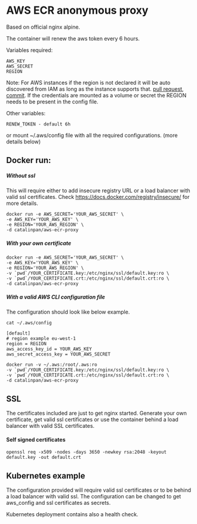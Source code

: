 # AWS ECR anonymous proxy

Based on official nginx alpine.

The container will renew the aws token every 6 hours.

Variables required:
```
AWS_KEY
AWS_SECRET
REGION
```
Note: For AWS instances if the region is not declared it will be auto discovered from IAM as long as the instance supports that. [pull request](https://github.com/catalinpan/aws-ecr-proxy/pull/1/commits/899ef1a80a7fa141f66e500a76f6ed86f8d19f4e), [commit](https://github.com/catalinpan/aws-ecr-proxy/commit/d8a709bf043cfd14b88defae738833e93c946f4b). If the credentials are mounted as a volume or secret the REGION needs to be present in the config file.

Other variables:
```
RENEW_TOKEN - default 6h
```
or mount ~/.aws/config file with all the required configurations. (more details below)
## Docker run:
##### Without ssl
This will require either to add insecure registry URL or a load balancer with valid ssl certificates.
Check https://docs.docker.com/registry/insecure/ for more details.
```
docker run -e AWS_SECRET='YOUR_AWS_SECRET' \
-e AWS_KEY='YOUR_AWS_KEY' \
-e REGION='YOUR_AWS_REGION' \
-d catalinpan/aws-ecr-proxy
```
##### With your own certificate
```
docker run -e AWS_SECRET='YOUR_AWS_SECRET' \
-e AWS_KEY='YOUR_AWS_KEY' \
-e REGION='YOUR_AWS_REGION' \
-v `pwd`/YOUR_CERTIFICATE.key:/etc/nginx/ssl/default.key:ro \
-v `pwd`/YOUR_CERTIFICATE.crt:/etc/nginx/ssl/default.crt:ro \
-d catalinpan/aws-ecr-proxy
```
##### With a valid AWS CLI configuration file
The configuration should look like below example.  
```
cat ~/.aws/config
```
```
[default]
# region example eu-west-1
region = REGION     
aws_access_key_id = YOUR_AWS_KEY
aws_secret_access_key = YOUR_AWS_SECRET
```
```
docker run -v ~/.aws:/root/.aws:ro
-v `pwd`/YOUR_CERTIFICATE.key:/etc/nginx/ssl/default.key:ro \
-v `pwd`/YOUR_CERTIFICATE.crt:/etc/nginx/ssl/default.crt:ro \
-d catalinpan/aws-ecr-proxy
```

## SSL
The certificates included are just to get nginx started. Generate your own certificate, get valid ssl certificates or use the container behind a load balancer with valid SSL certificates.

#### Self signed certificates
```
openssl req -x509 -nodes -days 3650 -newkey rsa:2048 -keyout default.key -out default.crt
```

## Kubernetes example
The configuration provided will require valid ssl certificates or to be behind a load balancer with valid ssl.
The configuration can be changed to get aws_config and ssl certificates as secrets.

Kubernetes deployment contains also a health check.
